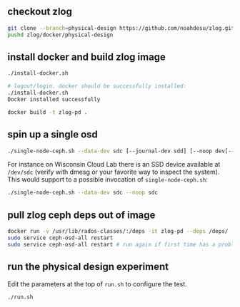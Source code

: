 ## checkout zlog

```bash
git clone --branch=physical-design https://github.com/noahdesu/zlog.git
pushd zlog/docker/physical-design
```

## install docker and build zlog image

```bash
./install-docker.sh

# logout/login. docker should be successfully installed:
./install-docker.sh 
Docker installed successfully

docker build -t zlog-pd .
```


## spin up a single osd

```bash
./single-node-ceph.sh --data-dev sdc [--journal-dev sdd] [--noop dev[--noop dev ...]]
```

For instance on Wisconsin Cloud Lab there is an SSD device available at `/dev/sdc` (verify with dmesg or your favorite way to inspect the system). This would support to a possible invocation of `single-node-ceph.sh`:

```bash
./single-node-ceph.sh --data-dev sdc --noop sdc
```

## pull zlog ceph deps out of image

```bash
docker run -v /usr/lib/rados-classes/:/deps -it zlog-pd --deps /deps/
sudo service ceph-osd-all restart
sudo service ceph-osd-all restart # run again if first time has a problem
```

## run the physical design experiment

Edit the parameters at the top of `run.sh` to configure the test.

```bash
./run.sh
```
